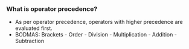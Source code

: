 ### What is operator precedence?

- As per operator precedence, operators with higher precedence are evaluated first.
- BODMAS: Brackets - Order - Division - Multiplication - Addition - Subtraction
